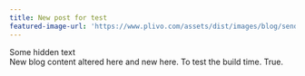 ```yaml
---
title: New post for test
featured-image-url: 'https://www.plivo.com/assets/dist/images/blog/sender-id-reg.png'
---
```

<div>Some hidden text</div>
<div class="editable">
New blog content altered here and new here. To test the build time. True.
</div>